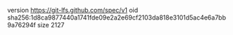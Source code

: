 version https://git-lfs.github.com/spec/v1
oid sha256:1d8ca9877440a1741fde09e2a2e69cf2103da818e3101d5ac4e6a7bb9a76294f
size 2127
